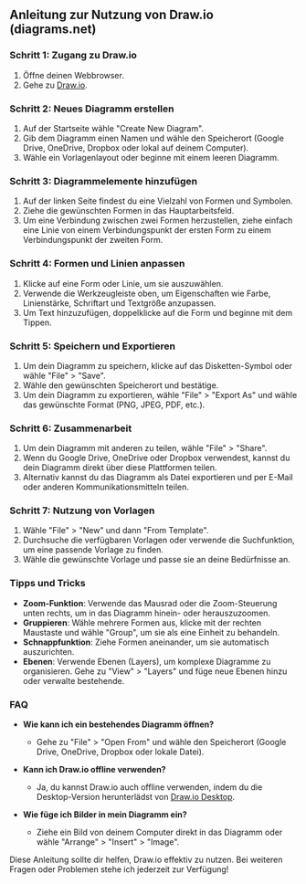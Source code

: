 ## Anleitung zur Nutzung von Draw.io (diagrams.net)

### Schritt 1: Zugang zu Draw.io
1. Öffne deinen Webbrowser.
2. Gehe zu [Draw.io](https://www.diagrams.net/).

### Schritt 2: Neues Diagramm erstellen
1. Auf der Startseite wähle "Create New Diagram".
2. Gib dem Diagramm einen Namen und wähle den Speicherort (Google Drive, OneDrive, Dropbox oder lokal auf deinem Computer).
3. Wähle ein Vorlagenlayout oder beginne mit einem leeren Diagramm.

### Schritt 3: Diagrammelemente hinzufügen
1. Auf der linken Seite findest du eine Vielzahl von Formen und Symbolen.
2. Ziehe die gewünschten Formen in das Hauptarbeitsfeld.
3. Um eine Verbindung zwischen zwei Formen herzustellen, ziehe einfach eine Linie von einem Verbindungspunkt der ersten Form zu einem Verbindungspunkt der zweiten Form.

### Schritt 4: Formen und Linien anpassen
1. Klicke auf eine Form oder Linie, um sie auszuwählen.
2. Verwende die Werkzeugleiste oben, um Eigenschaften wie Farbe, Linienstärke, Schriftart und Textgröße anzupassen.
3. Um Text hinzuzufügen, doppelklicke auf die Form und beginne mit dem Tippen.

### Schritt 5: Speichern und Exportieren
1. Um dein Diagramm zu speichern, klicke auf das Disketten-Symbol oder wähle "File" > "Save".
2. Wähle den gewünschten Speicherort und bestätige.
3. Um dein Diagramm zu exportieren, wähle "File" > "Export As" und wähle das gewünschte Format (PNG, JPEG, PDF, etc.).

### Schritt 6: Zusammenarbeit
1. Um dein Diagramm mit anderen zu teilen, wähle "File" > "Share".
2. Wenn du Google Drive, OneDrive oder Dropbox verwendest, kannst du dein Diagramm direkt über diese Plattformen teilen.
3. Alternativ kannst du das Diagramm als Datei exportieren und per E-Mail oder anderen Kommunikationsmitteln teilen.

### Schritt 7: Nutzung von Vorlagen
1. Wähle "File" > "New" und dann "From Template".
2. Durchsuche die verfügbaren Vorlagen oder verwende die Suchfunktion, um eine passende Vorlage zu finden.
3. Wähle die gewünschte Vorlage und passe sie an deine Bedürfnisse an.

### Tipps und Tricks
- **Zoom-Funktion**: Verwende das Mausrad oder die Zoom-Steuerung unten rechts, um in das Diagramm hinein- oder herauszuzoomen.
- **Gruppieren**: Wähle mehrere Formen aus, klicke mit der rechten Maustaste und wähle "Group", um sie als eine Einheit zu behandeln.
- **Schnappfunktion**: Ziehe Formen aneinander, um sie automatisch auszurichten.
- **Ebenen**: Verwende Ebenen (Layers), um komplexe Diagramme zu organisieren. Gehe zu "View" > "Layers" und füge neue Ebenen hinzu oder verwalte bestehende.

### FAQ
- **Wie kann ich ein bestehendes Diagramm öffnen?**
  - Gehe zu "File" > "Open From" und wähle den Speicherort (Google Drive, OneDrive, Dropbox oder lokale Datei).

- **Kann ich Draw.io offline verwenden?**
  - Ja, du kannst Draw.io auch offline verwenden, indem du die Desktop-Version herunterlädst von [Draw.io Desktop](https://github.com/jgraph/drawio-desktop/releases).

- **Wie füge ich Bilder in mein Diagramm ein?**
  - Ziehe ein Bild von deinem Computer direkt in das Diagramm oder wähle "Arrange" > "Insert" > "Image".

Diese Anleitung sollte dir helfen, Draw.io effektiv zu nutzen. Bei weiteren Fragen oder Problemen stehe ich jederzeit zur Verfügung!
